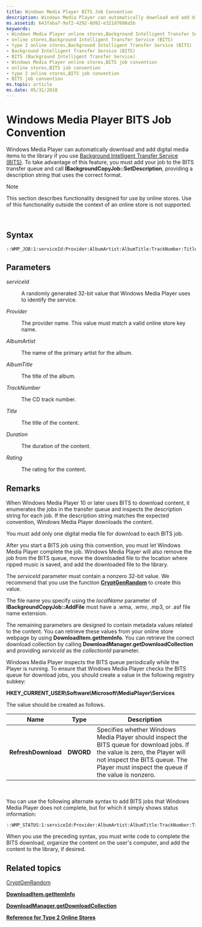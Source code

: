 ```yaml
---
title: Windows Media Player BITS Job Convention
description: Windows Media Player can automatically download and add digital media items to the library if you use Background Intelligent Transfer Service (BITS).
ms.assetid: 643faba7-9af2-4292-8d92-e321d7690a5b
keywords:
- Windows Media Player online stores,Background Intelligent Transfer Service (BITS)
- online stores,Background Intelligent Transfer Service (BITS)
- type 2 online stores,Background Intelligent Transfer Service (BITS)
- Background Intelligent Transfer Service (BITS)
- BITS (Background Intelligent Transfer Service)
- Windows Media Player online stores,BITS job convention
- online stores,BITS job convention
- type 2 online stores,BITS job convention
- BITS job convention
ms.topic: article
ms.date: 05/31/2018
---
```


# Windows Media Player BITS Job Convention

Windows Media Player can automatically download and add digital media items to the library if you use [Background Intelligent Transfer Service (BITS)](https://docs.microsoft.com/windows/desktop/Bits/background-intelligent-transfer-service-portal). To take advantage of this feature, you must add your job to the BITS transfer queue and call **IBackgroundCopyJob::SetDescription**, providing a description string that uses the correct format.

> [!Note]  
> This section describes functionality designed for use by online stores. Use of this functionality outside the context of an online store is not supported.

 

## Syntax

``` syntax
::WMP_JOB:1:serviceId:Provider:AlbumArtist:AlbumTitle:TrackNumber:Title:Duration:Rating
```

## Parameters

<dl> <dt>

<span id="serviceId"></span><span id="serviceid"></span><span id="SERVICEID"></span>*serviceId*
</dt> <dd>

A randomly generated 32-bit value that Windows Media Player uses to identify the service.

</dd> <dt>

<span id="Provider"></span><span id="provider"></span><span id="PROVIDER"></span>*Provider*
</dt> <dd>

The provider name. This value must match a valid online store key name.

</dd> <dt>

<span id="AlbumArtist"></span><span id="albumartist"></span><span id="ALBUMARTIST"></span>*AlbumArtist*
</dt> <dd>

The name of the primary artist for the album.

</dd> <dt>

<span id="AlbumTitle"></span><span id="albumtitle"></span><span id="ALBUMTITLE"></span>*AlbumTitle*
</dt> <dd>

The title of the album.

</dd> <dt>

<span id="TrackNumber"></span><span id="tracknumber"></span><span id="TRACKNUMBER"></span>*TrackNumber*
</dt> <dd>

The CD track number.

</dd> <dt>

<span id="Title"></span><span id="title"></span><span id="TITLE"></span>*Title*
</dt> <dd>

The title of the content.

</dd> <dt>

<span id="Duration"></span><span id="duration"></span><span id="DURATION"></span>*Duration*
</dt> <dd>

The duration of the content.

</dd> <dt>

<span id="Rating"></span><span id="rating"></span><span id="RATING"></span>*Rating*
</dt> <dd>

The rating for the content.

</dd> </dl>

## Remarks

When Windows Media Player 10 or later uses BITS to download content, it enumerates the jobs in the transfer queue and inspects the description string for each job. If the description string matches the expected convention, Windows Media Player downloads the content.

You must add only one digital media file for download to each BITS job.

After you start a BITS job using this convention, you must let Windows Media Player complete the job. Windows Media Player will also remove the job from the BITS queue, move the downloaded file to the location where ripped music is saved, and add the downloaded file to the library.

The *serviceId* parameter must contain a nonzero 32-bit value. We recommend that you use the function [**CryptGenRandom**](https://docs.microsoft.com/windows/desktop/api/wincrypt/nf-wincrypt-cryptgenrandom) to create this value.

The file name you specify using the *localName* parameter of **IBackgroundCopyJob::AddFile** must have a .wma, .wmv, .mp3, or .asf file name extension.

The remaining parameters are designed to contain metadata values related to the content. You can retrieve these values from your online store webpage by using **DownloadItem.getItemInfo**. You can retrieve the correct download collection by calling **DownloadManager.getDownloadCollection** and providing *serviceId* as the *collectionId* parameter.

Windows Media Player inspects the BITS queue periodically while the Player is running. To ensure that Windows Media Player checks the BITS queue for download jobs, you should create a value in the following registry subkey:

**HKEY\_CURRENT\_USER\\Software\\Microsoft\\MediaPlayer\\Services**

The value should be created as follows.



| Name                | Type      | Description                                                                                                                                                                                                          |
|---------------------|-----------|----------------------------------------------------------------------------------------------------------------------------------------------------------------------------------------------------------------------|
| **RefreshDownload** | **DWORD** | Specifies whether Windows Media Player should inspect the BITS queue for download jobs. If the value is zero, the Player will not inspect the BITS queue. The Player must inspect the queue if the value is nonzero. |



 

You can use the following alternate syntax to add BITS jobs that Windows Media Player does not complete, but for which it simply shows status information:

``` syntax
::WMP_STATUS:1:serviceId:Provider:AlbumArtist:AlbumTitle:TrackNumber:Title:Duration:Rating
```

When you use the preceding syntax, you must write code to complete the BITS download, organize the content on the user's computer, and add the content to the library, if desired.

## Related topics

<dl> <dt>

[CryptGenRandom](https://docs.microsoft.com/windows/desktop/api/wincrypt/nf-wincrypt-cryptgenrandom)
</dt> <dt>

[**DownloadItem.getItemInfo**](downloaditem-getiteminfo.md)
</dt> <dt>

[**DownloadManager.getDownloadCollection**](downloadmanager-getdownloadcollection.md)
</dt> <dt>

[**Reference for Type 2 Online Stores**](reference-for-type-2-online-stores.md)
</dt> </dl>

 

 




